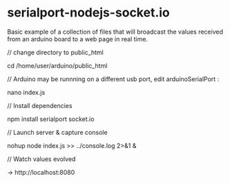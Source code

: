 serialport-nodejs-socket.io
===========================

Basic example of a collection of files that will broadcast the values received from an arduino board to a web page in real time.

// change directory to public_html

cd /home/user/arduino/public_html

// Arduino may be runnning on a different usb port, edit arduinoSerialPort :

nano index.js

// Install dependencies

npm install serialport socket.io

// Launch server & capture console

nohup node index.js >> ../console.log 2>&1 &

// Watch values evolved

-> http://localhost:8080
